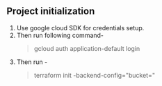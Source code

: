 ## Project initialization

1. Use google cloud SDK for credentials setup.
2. Then run following command-
    > gcloud auth application-default login
3. Then run -
    > terraform init -backend-config="bucket=<tfstate-bucket-name>"

